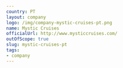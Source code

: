 ```yaml
---
country: PT
layout: company
logo: /img/company-mystic-cruises-pt.png
name: Mystic Cruises
officialUrl: http://www.mysticcruises.com/
outOfScope: true
slug: mystic-cruises-pt
tags:
- company
---
```

